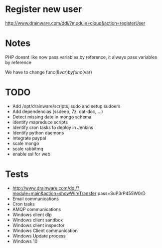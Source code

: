 
# Register new user 

http://www.drainware.com/ddi/?module=cloud&action=registerUser

# Notes

PHP doesnt like now pass variables by reference, it always pass variables by reference

We have to change func(&$var) by func($var)

# TODO

- Add /opt/drainware/scripts, sudo and setup sudoers
- Add dependencias (ssdeep, 7z, cat-doc, ...)
- Detect missing date in mongo schema
- identify mapreduce scripts
- Identify cron tasks to deploy in Jenkins
- Identify python daemons
- Integrate paypal
- scale mongo
- scale rabbitmq
- enable ssl for web

# Tests

- http://www.drainware.com/ddi/?module=main&action=showWireTransfer pass=SuP3rP455W0rD
- Email communications
- Cron tasks
- AMQP communications
- Windows client dlp
- Windows client sandbox
- Windows client inspector
- Windows Client communication
- Windows Update process
- Windows 10
